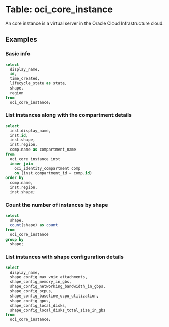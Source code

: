 # Table: oci_core_instance

An core instance is a virtual server in the Oracle Cloud Infrastructure cloud.

## Examples

### Basic info

```sql
select
  display_name,
  id,
  time_created,
  lifecycle_state as state,
  shape,
  region
from
  oci_core_instance;
```

### List instances along with the compartment details

```sql
select
  inst.display_name,
  inst.id,
  inst.shape,
  inst.region,
  comp.name as compartment_name
from
  oci_core_instance inst
  inner join
    oci_identity_compartment comp
    on (inst.compartment_id = comp.id)
order by
  comp.name,
  inst.region,
  inst.shape;
```

### Count the number of instances by shape

```sql
select
  shape,
  count(shape) as count
from
  oci_core_instance
group by
  shape;
```

### List instances with shape configuration details

```sql
select
  display_name,
  shape_config_max_vnic_attachments,
  shape_config_memory_in_gbs,
  shape_config_networking_bandwidth_in_gbps,
  shape_config_ocpus,
  shape_config_baseline_ocpu_utilization,
  shape_config_gpus,
  shape_config_local_disks,
  shape_config_local_disks_total_size_in_gbs
from
  oci_core_instance;
```
